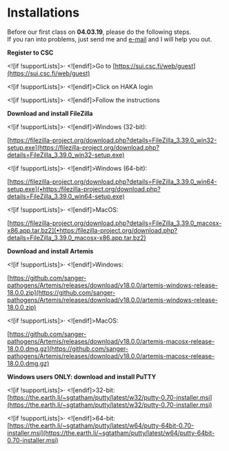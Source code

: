 # Installations

Before our first class on **04.03.19**, please do the following steps.  
If you ran into problems, just send me and [e-mail](mailto:igor.pessi@helsinki.fi) and I will help you out.

**Register to CSC**

<![if !supportLists]>· <![endif]>Go to [https://sui.csc.fi/web/guest](https://sui.csc.fi/web/guest)

<![if !supportLists]>· <![endif]>Click on HAKA login

<![if !supportLists]>· <![endif]>Follow the instructions

**Download and install FileZilla**

<![if !supportLists]>· <![endif]>Windows (32-bit):

[https://filezilla-project.org/download.php?details=FileZilla_3.39.0_win32-setup.exe](https://filezilla-project.org/download.php?details=FileZilla_3.39.0_win32-setup.exe)

<![if !supportLists]>· <![endif]>Windows (64-bit):

[https://filezilla-project.org/download.php?details=FileZilla_3.39.0_win64-setup.exe](•https:/filezilla-project.org/download.php?details=FileZilla_3.39.0_win64-setup.exe)

<![if !supportLists]>· <![endif]>MacOS:

[https://filezilla-project.org/download.php?details=FileZilla_3.39.0_macosx-x86.app.tar.bz2](•https:/filezilla-project.org/download.php?details=FileZilla_3.39.0_macosx-x86.app.tar.bz2)

**Download and install Artemis**

<![if !supportLists]>· <![endif]>Windows:

[https://github.com/sanger-pathogens/Artemis/releases/download/v18.0.0/artemis-windows-release-18.0.0.zip](https://github.com/sanger-pathogens/Artemis/releases/download/v18.0.0/artemis-windows-release-18.0.0.zip)

<![if !supportLists]>· <![endif]>MacOS:

[https://github.com/sanger-pathogens/Artemis/releases/download/v18.0.0/artemis-macosx-release-18.0.0.dmg.gz](https://github.com/sanger-pathogens/Artemis/releases/download/v18.0.0/artemis-macosx-release-18.0.0.dmg.gz)

**Windows users ONLY: download and install PuTTY**

<![if !supportLists]>· <![endif]>32-bit: [https://the.earth.li/~sgtatham/putty/latest/w32/putty-0.70-installer.msi](https://the.earth.li/~sgtatham/putty/latest/w32/putty-0.70-installer.msi)

<![if !supportLists]>· <![endif]>64-bit: [https://the.earth.li/~sgtatham/putty/latest/w64/putty-64bit-0.70-installer.msi](https://the.earth.li/~sgtatham/putty/latest/w64/putty-64bit-0.70-installer.msi)
<!--stackedit_data:
eyJoaXN0b3J5IjpbMTUxNDQ1MjgyNSw3MzA5OTgxMTZdfQ==
-->